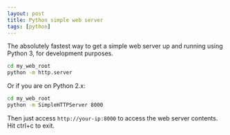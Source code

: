 ```yaml
---
layout: post
title: Python simple web server
tags: [python]
---
```


The absolutely fastest way to get a simple web server up and running using
Python 3, for development purposes.

```bash
cd my_web_root
python -m http.server
```

Or if you are on Python 2.x:

```bash
cd my_web_root
python -m SimpleHTTPServer 8000
```

Then just access `http://your-ip:8000` to access the web server contents. Hit ctrl+c to exit.
